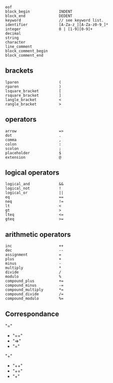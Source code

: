 ```
eof
block_begin				INDENT
block_end				DEDENT
keyword					// see keyword list.
identifier				[A-Za-z_][A-Za-z0-9_]*
integer					0 | [1-9][0-9]+
decimal
string
character
line_comment
block_comment_begin
block_comment_end
```


## brackets
```
lparen					(
rparen					)
lsquare_bracket			[
rsquare_bracket			]
langle_bracket			<
rangle_bracket			>
```

## operators
```
arrow					=>
dot						.
comma					,
colon					:
scolon					;
placeholder				$
extension				@
```

## logical operators
```
logical_and 			&&
logical_not 			!
logical_or 				||
eq						==
neq						!=
lt						<
gt						>
lteq					<=
gteq					>=
```

## arithmetic operators
```
inc						++
dec						--
assignment				=
plus					+
minus					-
multiply				*
divide					/
modulo					%
compound_plus			+=
compound_minus			-=
compound_multiply		*=
compound_divide			/=
compound_modulo			%=
```

## Correspondance

"="
 - "=="
 - "=>"
 - "="

"+"
 - "++"
 - "+="
 - "+"
